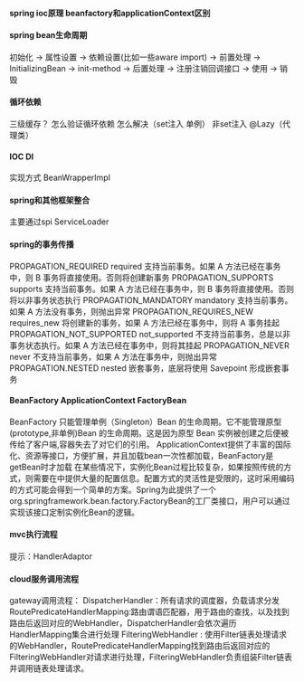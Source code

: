 #### spring ioc原理 beanfactory和applicationContext区别

#### spring bean生命周期
初始化 -> 属性设置 -> 依赖设置(比如一些aware import) -> 前置处理 -> InitializingBean -> init-method -> 后置处理 -> 注册注销回调接口 -> 使用 -> 销毁

#### 循环依赖
三级缓存？
怎么验证循环依赖
怎么解决（set注入  单例）  非set注入  @Lazy（代理类）

#### IOC DI
实现方式  BeanWrapperImpl

#### spring和其他框架整合
主要通过spi  ServiceLoader

#### spring的事务传播
PROPAGATION_REQUIRED	required	支持当前事务。如果 A 方法已经在事务中，则 B 事务将直接使用。否则将创建新事务
PROPAGATION_SUPPORTS	supports	支持当前事务。如果 A 方法已经在事务中，则 B 事务将直接使用。否则将以非事务状态执行
PROPAGATION_MANDATORY	mandatory	支持当前事务。如果 A 方法没有事务，则抛出异常
PROPAGATION_REQUIRES_NEW	requires_new	将创建新的事务，如果 A 方法已经在事务中，则将 A 事务挂起
PROPAGATION_NOT_SUPPORTED	not_supported	不支持当前事务，总是以非事务状态执行。如果 A 方法已经在事务中，则将其挂起
PROPAGATION_NEVER	never	不支持当前事务，如果 A 方法在事务中，则抛出异常
PROPAGATION.NESTED	nested	嵌套事务，底层将使用 Savepoint 形成嵌套事务

#### BeanFactory ApplicationContext FactoryBean
BeanFactory 只能管理单例（Singleton）Bean 的生命周期。它不能管理原型(prototype,非单例)Bean 的生命周期。这是因为原型 Bean 实例被创建之后便被传给了客户端,容器失去了对它们的引用。
ApplicationContext提供了丰富的国际化、资源等接口，方便扩展，并且加载bean一次性都加载，BeanFactory是getBean时才加载
在某些情况下，实例化Bean过程比较复杂，如果按照传统的方式，则需要在<bean>中提供大量的配置信息。配置方式的灵活性是受限的，这时采用编码的方式可能会得到一个简单的方案。Spring为此提供了一个org.springframework.bean.factory.FactoryBean的工厂类接口，用户可以通过实现该接口定制实例化Bean的逻辑。

#### mvc执行流程
提示：HandlerAdaptor

#### cloud服务调用流程
gateway调用流程：
DispatcherHandler：所有请求的调度器，负载请求分发
RoutePredicateHandlerMapping:路由谓语匹配器，用于路由的查找，以及找到路由后返回对应的WebHandler，DispatcherHandler会依次遍历HandlerMapping集合进行处理
FilteringWebHandler : 使用Filter链表处理请求的WebHandler，RoutePredicateHandlerMapping找到路由后返回对应的FilteringWebHandler对请求进行处理，FilteringWebHandler负责组装Filter链表并调用链表处理请求。